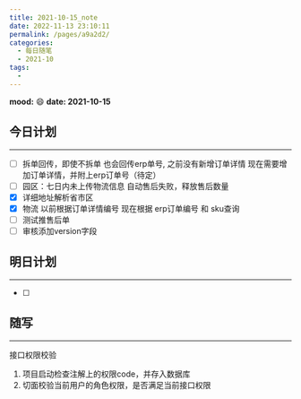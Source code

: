 ```yaml
---
title: 2021-10-15_note
date: 2022-11-13 23:10:11
permalink: /pages/a9a2d2/
categories:
  - 每日随笔
  - 2021-10
tags:
  - 
---
```

**mood:** :smile:  																		**date: 2021-10-15**  

## 今日计划  
------
- [ ]  拆单回传，即使不拆单 也会回传erp单号, 之前没有新增订单详情 现在需要增加订单详情，并附上erp订单号（待定）
- [ ] 园区：七日内未上传物流信息 自动售后失败，释放售后数量
- [x] 详细地址解析省市区
- [x] 物流 以前根据订单详情编号 现在根据 erp订单编号 和 sku查询
- [ ] 测试推售后单
- [ ] 审核添加version字段
## 明日计划  
------
- [ ]  
## 随写 
------

接口权限校验

1. 项目启动检查注解上的权限code，并存入数据库
2. 切面校验当前用户的角色权限，是否满足当前接口权限